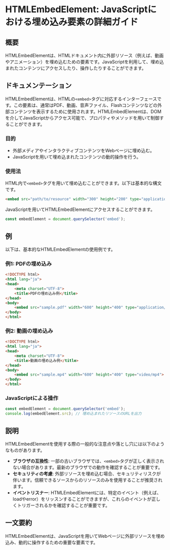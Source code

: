 <!--
Meta Description: # HTMLEmbedElement: JavaScriptにおける埋め込み要素の詳細ガイド ## 概要 HTMLEmbedElementは、HTMLドキュメント内に外部リソース（例えば、動画やアニメーション）を埋め込むための要素です。JavaScriptを利用して、埋め込まれたコンテンツにアクセス...
Meta Keywords: html, embed, htmlembedelementは, src, head
-->

# HTMLEmbedElement: JavaScriptにおける埋め込み要素の詳細ガイド

## 概要
HTMLEmbedElementは、HTMLドキュメント内に外部リソース（例えば、動画やアニメーション）を埋め込むための要素です。JavaScriptを利用して、埋め込まれたコンテンツにアクセスしたり、操作したりすることができます。

## ドキュメンテーション
HTMLEmbedElementは、HTMLの`<embed>`タグに対応するインターフェースです。この要素は、通常はPDF、動画、音声ファイル、Flashコンテンツなどの外部コンテンツを表示するために使用されます。HTMLEmbedElementは、DOMを介してJavaScriptからアクセス可能で、プロパティやメソッドを用いて制御することができます。

### 目的
- 外部メディアやインタラクティブコンテンツをWebページに埋め込む。
- JavaScriptを用いて埋め込まれたコンテンツの動的操作を行う。

### 使用法
HTML内で`<embed>`タグを用いて埋め込むことができます。以下は基本的な構文です。

```html
<embed src="path/to/resource" width="300" height="200" type="application/pdf">
```

JavaScriptを用いてHTMLEmbedElementにアクセスすることができます。

```javascript
const embedElement = document.querySelector('embed');
```

## 例
以下は、基本的なHTMLEmbedElementの使用例です。

### 例1: PDFの埋め込み
```html
<!DOCTYPE html>
<html lang="ja">
<head>
    <meta charset="UTF-8">
    <title>PDFの埋め込み例</title>
</head>
<body>
    <embed src="sample.pdf" width="600" height="400" type="application/pdf">
</body>
</html>
```

### 例2: 動画の埋め込み
```html
<!DOCTYPE html>
<html lang="ja">
<head>
    <meta charset="UTF-8">
    <title>動画の埋め込み例</title>
</head>
<body>
    <embed src="sample.mp4" width="600" height="400" type="video/mp4">
</body>
</html>
```

### JavaScriptによる操作
```javascript
const embedElement = document.querySelector('embed');
console.log(embedElement.src); // 埋め込まれたリソースのURLを出力
```

## 説明
HTMLEmbedElementを使用する際の一般的な注意点や落とし穴には以下のようなものがあります。

- **ブラウザの互換性**: 一部の古いブラウザでは、`<embed>`タグが正しく表示されない場合があります。最新のブラウザでの動作を確認することが重要です。
- **セキュリティの考慮**: 外部リソースを埋め込む場合、セキュリティリスクが伴います。信頼できるソースからのリソースのみを使用することが推奨されます。
- **イベントリスナー**: HTMLEmbedElementには、特定のイベント（例えば、loadやerror）をリッスンすることができますが、これらのイベントが正しくトリガーされるかを確認することが重要です。

## 一文要約
HTMLEmbedElementは、JavaScriptを用いてWebページに外部リソースを埋め込み、動的に操作するための重要な要素です。